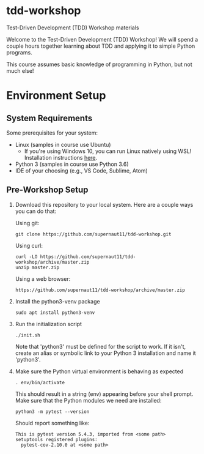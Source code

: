 # tdd-workshop
Test-Driven Development (TDD) Workshop materials

Welcome to the Test-Driven Development (TDD) Workshop! We will spend a couple 
hours together learning about TDD and applying it to simple Python programs.

This course assumes basic knowledge of programming in Python, but not much else!

# Environment Setup
## System Requirements
Some prerequisites for your system:
*   Linux (samples in course use Ubuntu)
    *   If you're using Windows 10, you can run Linux natively using WSL! 
        Installation instructions [here](https://docs.microsoft.com/en-us/windows/wsl/install-win10).
*   Python 3 (samples in course use Python 3.6)
*   IDE of your choosing (e.g., VS Code, Sublime, Atom)

## Pre-Workshop Setup
1.  Download this repository to your local system. Here are a couple ways you 
    can do that:

    Using git:

        git clone https://github.com/supernaut11/tdd-workshop.git

    Using curl:

        curl -LO https://github.com/supernaut11/tdd-workshop/archive/master.zip
        unzip master.zip

    Using a web browser:

        https://github.com/supernaut11/tdd-workshop/archive/master.zip

2.  Install the python3-venv package

        sudo apt install python3-venv

3.  Run the initialization script

        ./init.sh

    Note that 'python3' must be defined for the script to work. If it isn't, 
    create an alias or symbolic link to your Python 3 installation and name 
    it 'python3'.

4.  Make sure the Python virtual environment is behaving as expected

        . env/bin/activate

    This should result in a string (env) appearing before your shell prompt.
    Make sure that the Python modules we need are installed:

        python3 -m pytest --version
    
    Should report something like:

        This is pytest version 5.4.3, imported from <some path>
        setuptools registered plugins:
          pytest-cov-2.10.0 at <some path>
